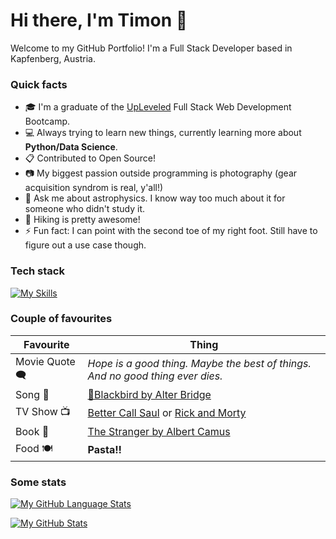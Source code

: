 # Hi there, I'm Timon 👋

Welcome to my GitHub Portfolio!
I'm a Full Stack Developer based in Kapfenberg, Austria.

### Quick facts
 
- :mortar_board: I'm a graduate of the [UpLeveled](https://upleveled.io) Full Stack Web Development Bootcamp.
- :computer: Always trying to learn new things, currently learning more about **Python/Data Science**.
- 📋 Contributed to Open Source!
- :camera: My biggest passion outside programming is photography (gear acquisition syndrom is real, y'all!)
- 💬 Ask me about astrophysics. I know way too much about it for someone who didn't study it.
- 🌄 Hiking is pretty awesome!
- ⚡ Fun fact: I can point with the second toe of my right foot. Still have to figure out a use case though.


### Tech stack

[![My Skills](https://skillicons.dev/icons?i=ts,python,react,next,django,graphql,postgres,prisma,jest,materialui,css,tailwind,html,bash,nodejs,git,vercel,ps,vscode,postman&perline=5)](https://skillicons.dev)

### Couple of favourites

| Favourite | Thing |
| --- | --- |
| Movie Quote 🗨️ | _Hope is a good thing. Maybe the best of things. And no good thing ever dies._ |
| Song 🎵 | [:musical_note:Blackbird by Alter Bridge](https://open.spotify.com/track/2o4AknH1hXnleCRW2rH45w?si=a07dfca09262435d) |
| TV Show 📺 | [Better Call Saul](https://www.themoviedb.org/tv/60059-better-call-saul) or [Rick and Morty](https://www.themoviedb.org/tv/60625-rick-and-morty) |
| Book :book: | [The Stranger by Albert Camus](https://www.goodreads.com/book/show/49552.The_Stranger?ac=1&from_search=true&qid=SvCziEuzY1&rank=1) |
| Food  🍽️ | **Pasta!!** |

### Some stats

[![My GitHub Language Stats](https://github-readme-stats.vercel.app/api/top-langs/?username=dertimonius&langs_count=5&theme=tokyonight)]()

[![My GitHub Stats](https://github-readme-stats.vercel.app/api/?username=dertimonius&count_private=true&theme=tokyonight&showicons=true)]()
